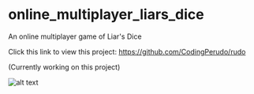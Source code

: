 # online_multiplayer_liars_dice
An online multiplayer game of Liar's Dice

Click this link to view this project: https://github.com/CodingPerudo/rudo

(Currently working on this project)


![alt text](https://github.com/Mishka2/online_multiplayer_liars_dice/blob/master/rudo_light.png?raw=true)

